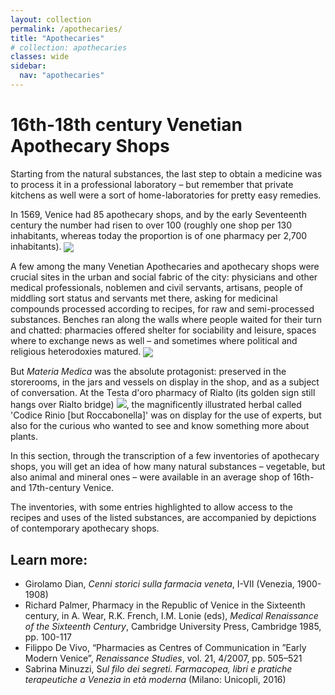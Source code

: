 ```yaml
---
layout: collection
permalink: /apothecaries/
title: "Apothecaries"
# collection: apothecaries
classes: wide
sidebar:
  nav: "apothecaries"
---
```

# 16th-18th century Venetian Apothecary Shops

Starting from the natural substances, the last step to obtain a medicine was to process it in a professional laboratory – but remember that private kitchens as well were a sort of home-laboratories for pretty easy remedies.

In 1569, Venice had 85 apothecary shops, and by the early Seventeenth century the number had risen to over 100 (roughly one shop per 130 inhabitants, whereas today the proportion is of one pharmacy per 2,700 inhabitants).
<img src="{{ site.baseurl }}/assets/img/16c_0_Italy_Issogne_16th_century.png" class="img-ctr" align="center"/>

A few among the many Venetian Apothecaries and apothecary shops were crucial sites in the urban and social fabric of the city: physicians and other medical professionals, noblemen and civil servants, artisans, people of middling sort status and servants met there, asking for medicinal compounds processed according to recipes, for raw and semi-processed substances. Benches ran along the walls where people waited for their turn and chatted: pharmacies offered shelter for sociability and leisure, spaces where to exchange news as well – and sometimes where political and religious heterodoxies matured. 
<img src="{{ site.baseurl }}/assets/img/16c_Bologna_Pharmacy_Hebrew_manuscript.png" class="img-ctr" align="center"/>

But *Materia Medica* was the absolute protagonist: preserved in the storerooms, in the jars and vessels on display in the shop, and as a subject of conversation. At the Testa d'oro pharmacy of Rialto (its golden sign still hangs over Rialto bridge) <img src="https://commons.wikimedia.org/wiki/File:Testadoro.jpg"/>, the magnificently illustrated herbal called 'Codice Rinio [but Roccabonella]' was on display for the use of experts, but also for the curious who wanted to see and know something more about plants.

In this section, through the transcription of a few inventories of apothecary shops, you will get an idea of how many natural substances – vegetable, but also animal and mineral ones – were available in an average shop of 16th-and 17th-century Venice. 

The inventories, with some entries highlighted to allow access to the recipes and uses of the listed substances, are accompanied by depictions of contemporary apothecary shops.


## Learn more:

* Girolamo Dian, *Cenni storici sulla farmacia veneta*, I-VII (Venezia, 1900-1908)
* Richard Palmer, Pharmacy in the Republic of Venice in the Sixteenth century, in A. Wear, R.K. French, I.M. Lonie (eds), *Medical Renaissance of the Sixteenth Century*, Cambridge University Press, Cambridge 1985, pp. 100-117
* Filippo De Vivo, “Pharmacies as Centres of Communication in ”Early Modern Venice”, *Renaissance Studies*, vol. 21, 4/2007, pp. 505–521
* Sabrina Minuzzi, S*ul filo dei segreti. Farmacopea, libri e pratiche terapeutiche a Venezia in età moderna* (Milano: Unicopli, 2016)
